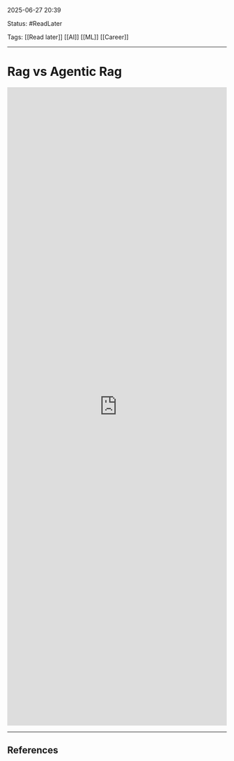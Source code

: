 
2025-06-27 20:39

Status: #ReadLater

Tags: [[Read later]] [[AI]] [[ML]] [[Career]]

---
# Rag vs Agentic Rag
<iframe src="https://www.linkedin.com/embed/feed/update/urn:li:share:7344040590512201729" height="1467" width="504" frameborder="0" allowfullscreen="" title="Embedded post"></iframe>


---
## References